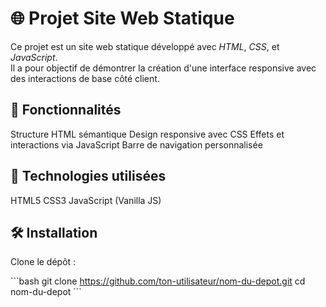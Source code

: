 # 🌐 Projet Site Web Statique

Ce projet est un site web statique développé avec *HTML*, *CSS*, et *JavaScript*.  
Il a pour objectif de démontrer la création d'une interface responsive avec des interactions de base côté client.

## 🚀 Fonctionnalités

Structure HTML sémantique
Design responsive avec CSS
Effets et interactions via JavaScript
Barre de navigation personnalisée


## 📂 Technologies utilisées

HTML5
CSS3
JavaScript (Vanilla JS)


## 🛠️ Installation

Clone le dépôt :

\`\`\`bash
git clone https://github.com/ton-utilisateur/nom-du-depot.git
cd nom-du-depot
\`\`\`